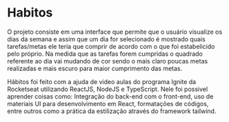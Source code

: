 # Habitos

O projeto consiste em uma interface que permite que o usuário visualize os dias da semana e assim que um dia for selecionado
é mostrado quais tarefas/metas ele teria que comprir de acordo com o que foi estabelicido pelo próprio. Na medida que as tarefas forem cumpridas o quadrado
referente ao dia vai mudando de cor sendo o mais claro poucas metas realizadas e mais escuro para maior cumprimento das metas.


Hábitos foi feito com a ajuda de video aulas do programa Ignite da Rocketseat utilizando ReactJS, NodeJS e TypeScript. Nele foi possivel aprender coisas como:
Integração do back-end com o front-end, uso de materiais UI para desenvolvimento em React, formatações de códigos, entre outros como a prática 
da estilização através do framework tailwind.

